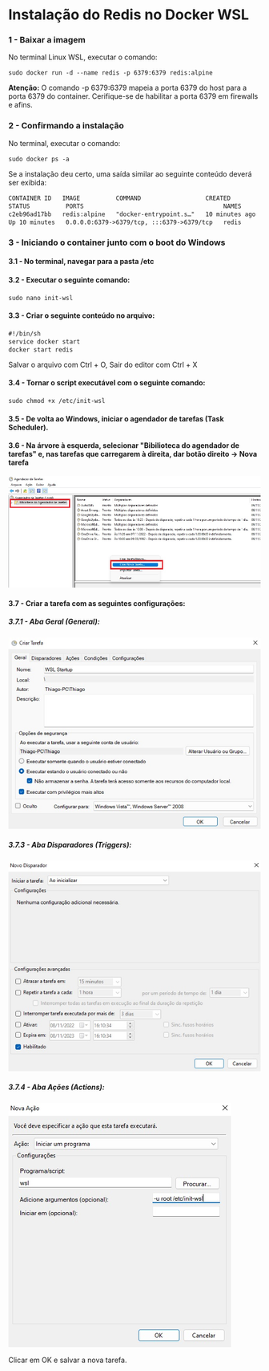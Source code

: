 # Instalação do Redis no Docker WSL

### 1 - Baixar a imagem 
No terminal Linux WSL, executar o comando:
```
sudo docker run -d --name redis -p 6379:6379 redis:alpine
```
**Atenção:** O comando -p 6379:6379 mapeia a porta 6379 do host para a porta 6379 do container. Cerifique-se de habilitar a porta 6379 em firewalls e afins.

### 2 - Confirmando a instalação
No terminal, executar o comando:

```
sudo docker ps -a
```

Se a instalação deu certo, uma saída similar ao seguinte conteúdo deverá ser exibida:

```
CONTAINER ID   IMAGE          COMMAND                  CREATED          STATUS          PORTS                                       NAMES
c2eb96ad17bb   redis:alpine   "docker-entrypoint.s…"   10 minutes ago   Up 10 minutes   0.0.0.0:6379->6379/tcp, :::6379->6379/tcp   redis
```

### 3 - Iniciando o container junto com o boot do Windows

#### 3.1 - No terminal, navegar para a pasta /etc

#### 3.2 - Executar o seguinte comando:
```
sudo nano init-wsl
```

#### 3.3 - Criar o seguinte conteúdo no arquivo:
```
#!/bin/sh
service docker start
docker start redis
```

Salvar o arquivo com Ctrl + O, Sair do editor com Ctrl + X

#### 3.4 - Tornar o script executável com o seguinte comando:
```
sudo chmod +x /etc/init-wsl
```

#### 3.5 - De volta ao Windows, iniciar o agendador de tarefas (Task Scheduler).

#### 3.6 - Na árvore à esquerda, selecionar "Bibilioteca do agendador de tarefas" e, nas tarefas que carregarem à direita, dar botão direito -> Nova tarefa

![](./images/docker-run-boot-01.jpg)

#### 3.7 - Criar a tarefa com as seguintes configurações:

##### 3.7.1 - Aba Geral (General):
![](./images/docker-run-boot-02.jpg)

##### 3.7.3 - Aba Disparadores (Triggers):
![](./images/docker-run-boot-03.jpg)

##### 3.7.4 - Aba Ações (Actions):
![](./images/docker-run-boot-04.jpg)

Clicar em OK e salvar a nova tarefa.

